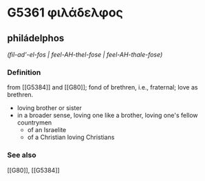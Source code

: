 # G5361 φιλάδελφος

## philádelphos

_(fil-ad'-el-fos | feel-AH-thel-fose | feel-AH-thale-fose)_

### Definition

from [[G5384]] and [[G80]]; fond of brethren, i.e., fraternal; love as brethren.

- loving brother or sister
- in a broader sense, loving one like a brother, loving one's fellow countrymen
  - of an Israelite
  - of a Christian loving Christians

### See also

[[G80]], [[G5384]]

